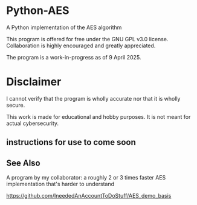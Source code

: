 # Python-AES
A Python implementation of the AES algorithm

This program is offered for free under the GNU GPL v3.0 license. Collaboration is highly encouraged and greatly appreciated.

The program is a work-in-progress as of 9 April 2025.

# Disclaimer

I cannot verify that the program is wholly accurate nor that it is wholly secure.

This work is made for educational and hobby purposes. It is not meant for actual cybersecurity.

## instructions for use to come soon

## See Also

A program by my collaborator: a roughly 2 or 3 times faster AES implementation that's harder to understand

https://github.com/IneededAnAccountToDoStuff/AES_demo_basis
